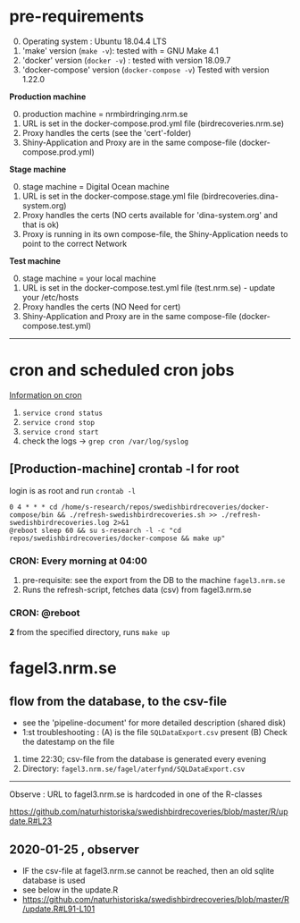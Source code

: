 # pre-requirements

0. Operating system : Ubuntu 18.04.4 LTS
1. 'make' version (`make -v`): tested with = GNU Make 4.1
2. 'docker' version (`docker -v`) : tested with version 18.09.7
3. 'docker-compose' version (`docker-compose -v`) Tested with version 1.22.0

  
**Production machine**
  
0. production machine = nrmbirdringing.nrm.se  
1. URL is set in the docker-compose.prod.yml file (birdrecoveries.nrm.se)
2. Proxy handles the certs (see the 'cert'-folder)
3. Shiny-Application and Proxy are in  the same compose-file (docker-compose.prod.yml) 
  
**Stage machine**
  
0. stage machine = Digital Ocean machine 
1. URL is set in the docker-compose.stage.yml file (birdrecoveries.dina-system.org)
2. Proxy handles the certs (NO certs available for 'dina-system.org' and that is ok)
3. Proxy is running in its own compose-file, the Shiny-Application needs to point to the correct Network

  
**Test machine**
  
0. stage machine = your local machine
1. URL is set in the docker-compose.test.yml file (test.nrm.se) - update your /etc/hosts
2. Proxy handles the certs (NO Need for cert)
3. Shiny-Application and Proxy are in  the same compose-file (docker-compose.test.yml)

***

# cron and scheduled cron jobs

[Information on cron](https://en.wikipedia.org/wiki/Cron)

1. `service crond status`
2. `service crond stop`
3. `service crond start`
4. check the logs -> `grep cron /var/log/syslog`

## [Production-machine] crontab -l for root 

login is as root and run  `crontab -l`

```
0 4 * * * cd /home/s-research/repos/swedishbirdrecoveries/docker-compose/bin && ./refresh-swedishbirdrecoveries.sh >> ./refresh-swedishbirdrecoveries.log 2>&1
@reboot sleep 60 && su s-research -l -c "cd repos/swedishbirdrecoveries/docker-compose && make up"
```  

### CRON: Every morning at 04:00

1. pre-requisite: see the export from the DB to the machine `fagel3.nrm.se`
2. Runs the refresh-script, fetches data (csv) from fagel3.nrm.se


### CRON: @reboot 

**2** from the specified directory, runs `make up`


# fagel3.nrm.se

## flow from the database, to the csv-file
- see the 'pipeline-document' for more detailed description (shared disk)
- 1:st troubleshooting : (A) is the file `SQLDataExport.csv` present (B) Check the datestamp on the file

1. time 22:30; csv-file from the database  is generated every evening 
2. Directory: `fagel3.nrm.se/fagel/aterfynd/SQLDataExport.csv`

***

Observe : URL to fagel3.nrm.se is hardcoded in one of the R-classes

https://github.com/naturhistoriska/swedishbirdrecoveries/blob/master/R/update.R#L23 

## 2020-01-25 , observer 
- IF the csv-file at fagel3.nrm.se cannot be reached,  then an old sqlite database is used <br>
- see below in the update.R
- https://github.com/naturhistoriska/swedishbirdrecoveries/blob/master/R/update.R#L91-L101


